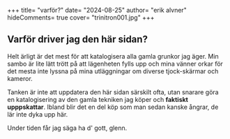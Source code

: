 +++
title= "varför?"
date= "2024-08-25"
author= "erik alvner"
hideComments= true
cover= "trinitron001.jpg"
+++

## Varför driver jag den här sidan?
Helt ärligt är det mest för att katalogisera alla gamla grunkor jag äger. Min sambo är lite lätt trött på att lägenheten fylls upp och mina vänner orkar för det mesta inte lyssna på mina utläggningar om diverse tjock-skärmar och kameror.

Tanken är inte att uppdatera den här sidan särskilt ofta, utan snarare göra en katalogisering av den gamla tekniken jag köper och **faktiskt upppskattar**. Ibland blir det en del köp som man sedan kanske ångrar, de lär inte dyka upp här.

Under tiden får jag säga ha d' gott, glenn.